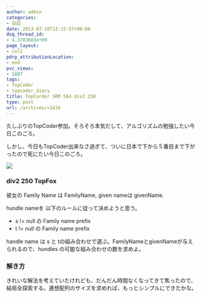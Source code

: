 ```yaml
---
author: admin
categories:
- 日記
date: 2013-07-10T13:15:57+00:00
dsq_thread_id:
- 4.3783603e+09
page_layout:
- col2
pdrp_attributionLocation:
- end
pvc_views:
- 1887
tags:
- TopCoder
- topcoder_diary
title: TopCorder SRM 584 div2 250
type: post
url: /archives/=1616
---
```


久しぶりのTopCoder参加。そろそろ本気だして、アルゴリズムの勉強したい今日このごろ。

しかし、今日もTopCoder出来なさ過ぎて、ついに日本で下から５番目まで下がったので死にたい今日このごろ。

![][1]

### div2 250 TopFox

彼女の Family Name は FamilyName, given nameは givenName.
  
hundle nameを 以下のルールに従って決めようと思う。

  * s != null の Family name prefix
  * t != null の Family name prefix

handle name は s と tの組み合わせで選ぶ。FamilyNameとgivenNameが与えられるので、hundles の可能な組み合わせの数を求めよ。

### 解き方

きれいな解法を考えていたけれども、だんだん時間なくなってきて焦ったので、結局全探索する。連想配列のサイズを求めれば、もっとシンプルにできたかな。

 [1]: http://lh4.ggpht.com/-LCEY6guDIQ4/Ud1jdx1zqYI/AAAAAAAAAkQ/45LEFpdY1aM/topcoder_srm584_div2.jpg